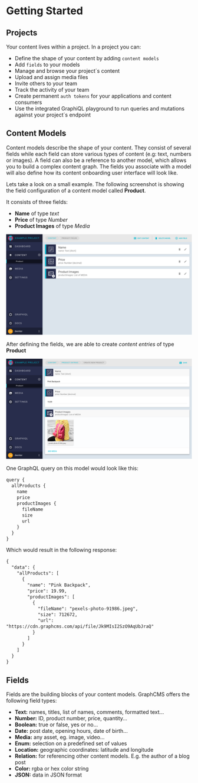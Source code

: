 # Getting Started

## Projects

Your content lives within a project. In a project you can:

* Define the shape of your content by adding `content models`
* Add `fields` to your models
* Manage and browse your project´s content
* Upload and assign media files
* Invite others to your team
* Track the activity of your team
* Create permanent `auth tokens` for your applications and content consumers
* Use the integrated GraphiQL playground to run queries and mutations against your project´s endpoint

## Content Models

Content models describe the shape of your content. They consist of several fields while each field can store various types of content (e.g: text, numbers or images). A field can also be a reference to another model, which allows you to build a complex content graph. The fields you associate with a model will also define how its content onboarding user interface will look like.

Lets take a look on a small example. The following screenshot is showing the field configuration of a content model called **Product**.

It consists of three fields:

* **Name** of type *text*
* **Price** of type *Number*
* **Product Images** of type *Media*

![Screenshot](img/screen_product_fields.png)

After defining the fields, we are able to create *content entries* of type **Product**

![Screenshot](img/screen_product_add.png)

One GraphQL query on this model would look like this:

```
query {
  allProducts {
    name
    price
    productImages {
      fileName
      size
      url
    }
  }
}
```

Which would result in the following response:

```
{
  "data": {
    "allProducts": [
      {
        "name": "Pink Backpack",
        "price": 19.99,
        "productImages": [
          {
            "fileName": "pexels-photo-91986.jpeg",
            "size": 712672,
            "url": "https://cdn.graphcms.com/api/file/Jk9MIsI2SzO9AqUbJraQ"
          }
        ]
      }
    ]
  }
}
```

## Fields

Fields are the building blocks of your content models.
GraphCMS offers the following field types:

* **Text:** names, titles, list of names, comments, formatted text...
* **Number:** ID, product number, price, quantity...
* **Boolean:** true or false, yes or no...
* **Date:** post date, opening hours, date of birth...
* **Media:** any asset, eg. image, video...
* **Enum:** selection on a predefined set of values
* **Location:** geographic coordinates: latitude and longitude
* **Relation:** for referencing other content models. E.g. the author of a blog post
* **Color:** rgba or hex color string
* **JSON:** data in JSON format
